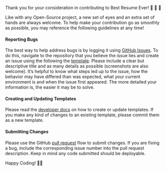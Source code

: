 Thank you for your consideration in contributing to Best Resume Ever! 🥳 💼 👔

Like with any Open-Source project, a new set of eyes and an extra set of hands are always welcome. To help make your contribution go as smoothly as possible, you may reference the following guidelines at any time!
	
<h4>Reporting Bugs</h4>
	
The best way to help address bugs is by logging it using <a href="https://docs.github.com/en/issues/tracking-your-work-with-issues/about-issues">GitHub Issues</a>. To do this, navigate to the repository that you believe the issue lies and create an issue using the following the <a href="https://github.com/salomonelli/best-resume-ever/blob/master/ISSUE_TEMPLATE.md">template</a>. Please include a clear but descriptive title and as many details as possible (screenshots are also welcome). It’s helpful to know what steps led up to the issue, how the behavior may have differed than was expected, what your current environment is and when the issue first appeared. The more detailed your information is, the easier it may be to solve. 

<h4>Creating and Updating Templates</h4>

Please read the <a href="https://github.com/salomonelli/best-resume-ever/blob/master/DEVELOPER.md">developer docs</a> on how to create or update templates. If you make any kind of changes to an existing template, please commit them as a new template.
		
<h4>Submitting Changes</h4>
 
Please use the GitHub <a href="https://docs.github.com/en/pull-requests/collaborating-with-pull-requests/proposing-changes-to-your-work-with-pull-requests/creating-a-pull-request">pull request</a> flow to submit changes. If you are fixing a bug, include the corresponding issue number into the pull request description. Keep in mind any code submitted should be deployable. 


Happy Coding! 🧑‍💻
